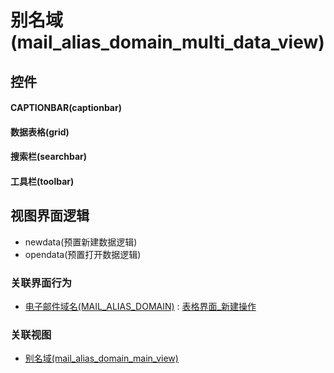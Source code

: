 # 别名域(mail_alias_domain_multi_data_view)  <!-- {docsify-ignore-all} -->



## 控件
#### CAPTIONBAR(captionbar)
#### 数据表格(grid)
#### 搜索栏(searchbar)
#### 工具栏(toolbar)

## 视图界面逻辑
  * newdata(预置新建数据逻辑)
  * opendata(预置打开数据逻辑)


### 关联界面行为
  * [电子邮件域名(MAIL_ALIAS_DOMAIN)](module/mail/mail_alias_domain) : [表格界面_新建操作](module/mail/mail_alias_domain#界面行为)

### 关联视图
  * [别名域(mail_alias_domain_main_view)](app/view/mail_alias_domain_main_view)

<script>
 const { createApp } = Vue
  createApp({
    data() {
      return {

      }
    }
  }).use(ElementPlus).mount('#app')
</script>